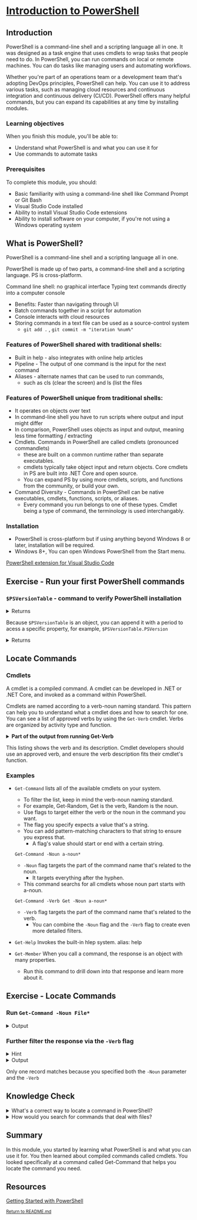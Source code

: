#  [Introduction to PowerShell](https://docs.microsoft.com/en-us/learn/modules/introduction-to-powershell/)

## Introduction

<p>PowerShell is a command-line shell and a scripting language all in one. It was designed as a task engine that uses cmdlets to wrap tasks that people need to do. In PowerShell, you can run commands on local or remote machines. You can do tasks like managing users and automating workflows.</p>

<p>Whether you're part of an operations team or a development team that's adopting DevOps principles, PowerShell can help. You can use it to address various tasks, such as managing cloud resources and continuous integration and continuous delivery (CI/CD). PowerShell offers many helpful commands, but you can expand its capabilities at any time by installing modules.</p>

### Learning objectives

When you finish this module, you'll be able to:

  *  Understand what PowerShell is and what you can use it for
  *  Use commands to automate tasks

### Prerequisites

To complete this module, you should:

  *  Basic familiarity with using a command-line shell like Command Prompt or Git Bash
  *  Visual Studio Code installed
  *  Ability to install Visual Studio Code extensions
  *  Ability to install software on your computer, if you're not using a Windows operating system


## What is PowerShell?

PowerShell is a command-line shell and a scripting language all in one.

PowerShell is made up of two parts, a command-line shell and a scripting language.
PS is cross-platform. 

Command line shell: no graphical interface 
Typing text commands directly into a computer console
- Benefits: Faster than navigating through UI 
- Batch commands together in a script for automation
- Console interacts with cloud resources 
- Storing commands in a text file can be used as a source-control system
  - `git add .` , `git commit -m "iteration %num%"` 

### Features of PowerShell shared with traditional shells:
- Built in help - also integrates with online help articles
- Pipeline - The output of one command is the input for the next command
- Aliases - alternate names that can be used to run commands,
    - such as cls (clear the screen) and ls (list the files

### Features of PowerShell unique from traditional shells:
- It operates on objects over text
- In command-line shell you have to run scripts where output and input might differ
- In comparison, PowerShell uses objects as input and output, meaning less time formatting / extracting 
- Cmdlets. Commands in PowerShell are called cmdlets (pronounced commandlets)
    - these are built on a common runtime rather than separate executables. 
    - cmdlets typically take object input and return objects. Core cmdlets in PS are built into .NET Core and open source. 
    - You can expand PS by using more cmdlets, scripts, and functions from the community, or build your own. 
- Command Diversity - Commands in PowerShell can be native executables, cmdlets, functions, scripts, or aliases. 
    - Every command you run belongs to one of these types. Cmdlet being a type of command, the terminology is used interchangably. 

### Installation
- PowerShell is cross-platform but if using anything beyond Windows 8 or later, installation will be required. 
- Windows 8+, You can open Windows PowerShell from the Start menu.

[PowerShell extension for Visual Studio Code](https://marketplace.visualstudio.com/items?itemName=ms-vscode.PowerShell)

## Exercise - Run your first PowerShell commands

### `$PSVersionTable` - command to verify PowerShell installation 

<details>
    <summary>
        Returns
    </summary>
    <table>
        <tr>
            <th>Name</th>
            <th>Value</th>
        </tr>
        <tr>
            <td>PSVersion</td>
            <td>5.1.19041.1682</td>
        </tr>
        <tr>
            <td>PSEdition</td>
            <td>Desktop</td>
        </tr>
    </table>
    ...and so on.
</details>

Because `$PSVersionTable` is an object, you can append it with a period to acess a specific property, for example, `$PSVersionTable.PSVersion`

<details>
    <summary>Returns</summary>
    <table>
        <tr>
            <th>Name</th>
            <th>Value</th>
        </tr>
        <tr>
            <td>PSVersion</td>
            <td>5.1.19041.1682</td>
        </tr>
    </table>
</details>

## Locate Commands 

### Cmdlets 
<p>A cmdlet is a compiled command. A cmdlet can be developed in .NET or .NET Core, and invoked as a command within PowerShell. </p>

Cmdlets are named according to a verb-noun naming standard.
This pattern can help you to understand what a cmdlet does and how to search for one. You can see a list of approved verbs by using the `Get-Verb` cmdlet. 
Verbs are organized by activity type and function. </p>

<details>
    <summary><strong>Part of the output from running Get-Verb</strong></summary>
    <table>
        <tr>
            <th>Verb</th>
            <th>AliasPrefix</th>
            <th>Group</th>
            <th>Description</th>
        </tr>
        <tr>
            <td>Add</td>
            <td>a</td>
            <td>Common</td>
            <td>Adds a resource to a container, or atta…</td>
        </tr>
        <tr>
            <td>Clear</td>
            <td>cl</td>
            <td>Common</td>
            <td>Removes all the resources from a contai…`</td>
        </tr>
    </table>
</details>

<p>This listing shows the verb and its description. 
Cmdlet developers should use an approved verb, and ensure the verb description fits their 
cmdlet's function. </p>

### Examples

- `Get-Command` lists all of the available cmdlets on your system.
    - To filter the list, keep in mind the verb-noun naming standard. 
    - For example, Get-Random, Get is the verb, Random is the noun.
    - Use flags to target either the verb or the noun in the command you want. 
    - The flag you specify expects a value that's a string. 
    - You can add pattern-matching characters to that string to ensure you express that. 
        - A flag's value should start or end with a certain string. 

    `Get-Command -Noun a-noun*`
    - `-Noun` flag targets the part of the command name that's related to the noun. 
        - It targets everything after the hyphen. 
    - This command searchs for all cmdlets whose noun part starts with a-noun.

    `Get-Command -Verb Get -Noun a-noun*`
    - `-Verb` flag targets the part of the command name that's related to the verb.
        - You can combine the `-Noun` flag and the `-Verb` flag to create even more detailed filters.

- `Get-Help` Invokes the built-in hlep system. alias: help 
- `Get-Member` When you call a command, the response is an object with many properties. 
    - Run this command to drill down into that response and learn more about it. 

## Exercise - Locate Commands

### Run `Get-Command -Noun File*`

<details>
    <summary>Output</summary>
    <table>
        <tr>
            <th>CommandType</th>
            <th>Name</th>
            <th>Version</th>
            <th>Source</th>
        </tr>
        <tr>
            <td>Cmdlet</td>
            <td>Get-FileHash</td>
            <td>7.0.0.0</td>
            <td>Microsoft.PowerShell.Utility</td>
        </tr>
        <tr>
            <td>Cmdlet</td>
            <td>Out-File</td>
            <td>7.0.0.0</td>
            <td>Microsoft.PowerShell.Utility</td>
        </tr>
        <tr>
            <td>Cmdlet</td>
            <td>Unblock-File</td>
            <td>7.0.0.0</td>
            <td>Microsoft.PowerShell.Utility</td>
        </tr>
    </table>
</details>

### Further filter the response via the `-Verb` flag 

<details>
    <summary>Hint</summary>
    <code>syntax: `Get-Command -Verb Get -Noun File*</code>
</details>

<details>
    <summary>Output</summary>
    <table>
        <tr>
            <th>CommandType</th>
            <th>Name</th>
            <th>Version</th>
            <th>Source</th>
        </tr>
        <tr>
            <td>Cmdlet</td>
            <td>Get-FileHash</td>
            <td>7.0.0.0</td>
            <td>Microsoft.PowerShell.Utility</td>
        </tr>
    </table>
</details>

Only one record matches because you specified both the `-Noun` parameter and the `-Verb`

## Knowledge Check 

<details>
<summary>
What's a correct way to locate a command in PowerShell?
</summary>
Call <code>Get-Command 'name of command'</code>
</details>

<details>
<summary>
How would you search for commands that deal with files?
</summary>
Call <code>Get-Command -Noun File*</code>
</details>

## Summary

<p>In this module, you started by learning what PowerShell is and what you can use it for.
You then learned about compiled commands called cmdlets. 
You looked specifically at a command called Get-Command that helps you locate the command you need.</p>

## Resources
[Getting Started with PowerShell](https://docs.microsoft.com/en-us/powershell/scripting/learn/ps101/01-getting-started?preserve-view=true&view=powershell-7.2&WT.mc_id=academic-16634-chnoring&viewFallbackFrom=powershell-7.1)

<sup>[Return to README.md](/README.md)</sup>